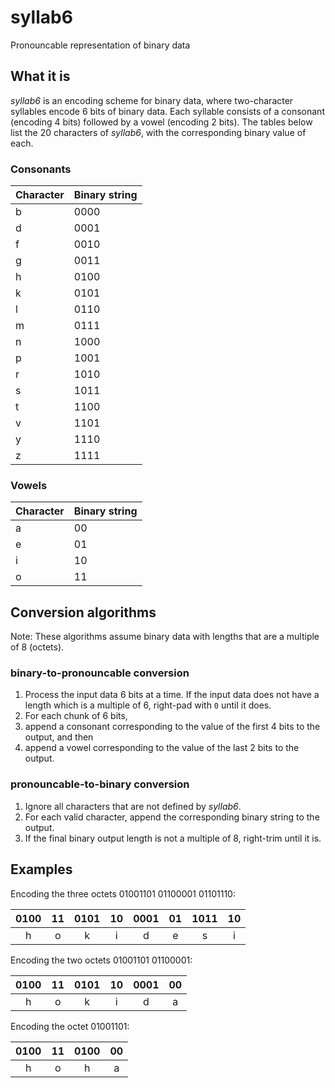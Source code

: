 # syllab6
Pronouncable representation of binary data

## What it is
*syllab6* is an encoding scheme for binary data, where two-character syllables encode 6 bits of binary data. Each syllable consists of a consonant (encoding 4 bits) followed by a vowel (encoding 2 bits). The tables below list the 20 characters of *syllab6*, with the corresponding binary value of each.

### Consonants

| Character | Binary string |
|-----------|---------------|
| b | 0000 |
| d | 0001 |
| f | 0010 |
| g | 0011 |
| h | 0100 |
| k | 0101 |
| l | 0110 |
| m | 0111 |
| n | 1000 |
| p | 1001 |
| r | 1010 |
| s | 1011 |
| t | 1100 |
| v | 1101 |
| y | 1110 |
| z | 1111 |

### Vowels

| Character | Binary string |
|-----------|---------------|
| a | 00 |
| e | 01 |
| i | 10 |
| o | 11 |

## Conversion algorithms

Note: These algorithms assume binary data with lengths that are a multiple of 8 (octets).

### binary-to-pronouncable conversion

1. Process the input data 6 bits at a time. If the input data does not have a length which is a multiple of 6, right-pad with `0` until it does.
2. For each chunk of 6 bits,
3. append a consonant corresponding to the value of the first 4 bits to the output, and then
4. append a vowel corresponding to the value of the last 2 bits to the output.

### pronouncable-to-binary conversion

1. Ignore all characters that are not defined by *syllab6*.
2. For each valid character, append the corresponding binary string to the output.
3. If the final binary output length is not a multiple of 8, right-trim until it is.

## Examples

Encoding the three octets 01001101 01100001 01101110:


| 0100 | 11 | 0101 | 10 | 0001 | 01 | 1011 | 10 |
| :---: | :---: | :---: | :---: | :---: | :---: | :---: | :---: |
| h | o | k | i | d | e | s | i |

Encoding the two octets 01001101 01100001:

| 0100 | 11 | 0101 | 10 | 0001 | 00 |
| :---: | :---: | :---: | :---: | :---: | :---: |
| h | o | k | i | d | a |

Encoding the octet 01001101:


| 0100 | 11 | 0100 | 00 |
| :---: | :---: | :---: | :---: | 
| h | o | h | a |

